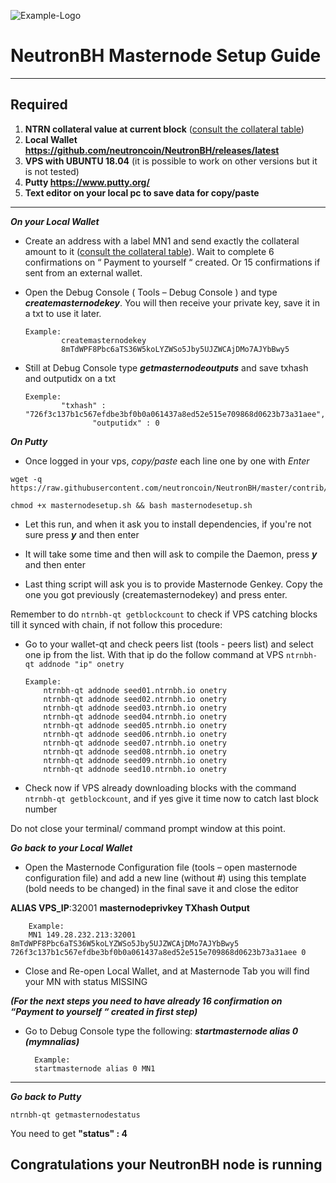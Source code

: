 ![Example-Logo](https://sappcoin.com/wp-content/uploads/2021/05/NeutronBH-logo-transparent.png)

# NeutronBH Masternode Setup Guide
***
## Required
1) **NTRN collateral value at current block** ([consult the collateral table](../../README.md#rewards-breakdown))
2) **Local Wallet https://github.com/neutroncoin/NeutronBH/releases/latest**
3) **VPS with UBUNTU 18.04** (it is possible to work on other versions but it is not tested)
4) **Putty https://www.putty.org/**
5) **Text editor on your local pc to save data for copy/paste**
***

***On your Local Wallet***
* Create an address with a label MN1 and send exactly the collateral amount to it ([consult the collateral table](../../README.md#rewards-breakdown)).
 Wait to complete 6 confirmations on “ Payment to yourself “ created.
 Or 15 confirmations if sent from an external wallet.

* Open the Debug Console ( Tools – Debug Console ) and type ***createmasternodekey***.
You will then receive your private key, save it in a txt to use it later.
  ```
  Example:
          createmasternodekey
          8mTdWPF8Pbc6aTS36W5koLYZWSo5Jby5UJZWCAjDMo7AJYbBwy5
* Still at Debug Console type ***getmasternodeoutputs*** and save txhash and outputidx on a txt
  ```
  Exemple:
          "txhash" : "726f3c137b1c567efdbe3bf0b0a061437a8ed52e515e709868d0623b73a31aee",
		         "outputidx" : 0

***On Putty***

* Once logged in your vps, *copy/paste* each line one by one with *Enter*

```
wget -q https://raw.githubusercontent.com/neutroncoin/NeutronBH/master/contrib/masternodesetup/masternodesetup.sh
```

```
chmod +x masternodesetup.sh && bash masternodesetup.sh
```

* Let this run, and when it ask you to install dependencies, if you're not sure press ***y*** and then enter

* It will take some time and then will ask to compile the Daemon, press ***y*** and then enter 

* Last thing script will ask you is to provide Masternode Genkey. Copy the one you got previously (createmasternodekey) and press enter.

Remember to do `ntrnbh-qt getblockcount` to check if VPS catching blocks till it synced with chain, if not follow this procedure:

* Go to your wallet-qt and check peers list (tools - peers list) and select one ip from the list. With that ip do the follow command at VPS `ntrnbh-qt addnode "ip" onetry`

      Example:
		  ntrnbh-qt addnode seed01.ntrnbh.io onetry
		  ntrnbh-qt addnode seed02.ntrnbh.io onetry
		  ntrnbh-qt addnode seed03.ntrnbh.io onetry
		  ntrnbh-qt addnode seed04.ntrnbh.io onetry
		  ntrnbh-qt addnode seed05.ntrnbh.io onetry
		  ntrnbh-qt addnode seed06.ntrnbh.io onetry
		  ntrnbh-qt addnode seed07.ntrnbh.io onetry
		  ntrnbh-qt addnode seed08.ntrnbh.io onetry
		  ntrnbh-qt addnode seed09.ntrnbh.io onetry
		  ntrnbh-qt addnode seed10.ntrnbh.io onetry

    
* Check now if VPS already downloading blocks with the command `ntrnbh-qt getblockcount`, and if yes give it time now to catch last block number 

Do not close your terminal/ command prompt window at this point.

***Go back to your Local Wallet***

* Open the Masternode Configuration file (tools – open masternode configuration file) and add a new line (without #) using this template (bold needs to be changed) in the final save it and close the editor

**ALIAS VPS_IP**:32001 **masternodeprivkey TXhash Output**

		Example:
		MN1 149.28.232.213:32001 8mTdWPF8Pbc6aTS36W5koLYZWSo5Jby5UJZWCAjDMo7AJYbBwy5 726f3c137b1c567efdbe3bf0b0a061437a8ed52e515e709868d0623b73a31aee 0

* Close and Re-open Local Wallet, and at Masternode Tab you will find your MN with status MISSING

***(For the next steps you need to have already 16 confirmation on “Payment to yourself “ created in first step)***

* Go to Debug Console type the following: ***startmasternode alias 0 (mymnalias)***

		Example:
		startmasternode alias 0 MN1
***

***Go back to Putty***

```
ntrnbh-qt getmasternodestatus
```

You need to get **"status" : 4** 

## Congratulations your NeutronBH node is running
